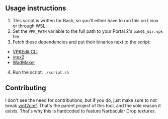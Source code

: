 ## Usage instructions
1. This script is written for Bash, so you'll either have to run this on Linux or through WSL.
2. Set the `VPK_PATH` variable to the full path to your Portal 2's `pak01_dir.vpk` file.
3. Fetch these dependencies and put their binaries next to the script:
- [VPKEdit CLI](https://github.com/craftablescience/VPKEdit/releases)
- [vtex2](https://github.com/StrataSource/vtex2/releases)
- [WadMaker](https://github.com/pwitvoet/wadmaker/releases)
4. Run the script: `./script.sh`

## Contributing
I don't see the need for contributions, but if you do, just make sure to not break [vmf2cmf](https://github.com/p2r3/vmf2cmf). That's the parent project of this tool, and the sole reason it exists. That's why this is hardcoded to feature Narbacular Drop textures.
